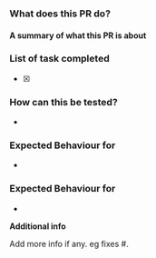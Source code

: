 ### What does this PR do?


#### A summary of what this PR is about


### List of task completed
- [x] 

### How can this be tested?
*

### Expected Behaviour for 
*

### Expected Behaviour for
*


**Additional info**

Add more info if any. eg fixes #.
